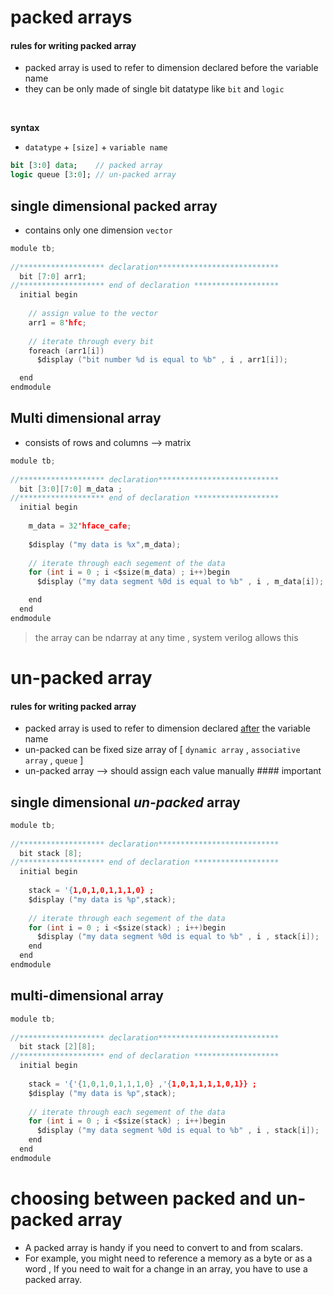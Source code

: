 # packed arrays 
#### rules for writing packed array
- packed array is used to refer to dimension declared before the variable name
- they can be only made of single bit datatype like `bit` and `logic` 
<br> 

**syntax**
- `datatype` + `[size]` + `variable name`
```systemverilog
bit [3:0] data;    // packed array
logic queue [3:0]; // un-packed array 
```

## single dimensional packed array
- contains only one dimension `vector`
```c
module tb;
  
//******************* declaration***************************
  bit [7:0] arr1;
//******************* end of declaration *******************  
  initial begin
    
    // assign value to the vector
    arr1 = 8'hfc;
    
    // iterate through every bit
    foreach (arr1[i])
      $display ("bit number %d is equal to %b" , i , arr1[i]);

  end
endmodule
```

## Multi dimensional array
- consists of rows and columns --> matrix
```c
module tb;
  
//******************* declaration***************************
  bit [3:0][7:0] m_data ;  
//******************* end of declaration *******************
  initial begin
    
    m_data = 32'hface_cafe;
    
    $display ("my data is %x",m_data);
    
    // iterate through each segement of the data
    for (int i = 0 ; i <$size(m_data) ; i++)begin
      $display ("my data segment %0d is equal to %b" , i , m_data[i]);

    end
  end
endmodule
```

> the array can be ndarray at any time , system verilog allows this

# un-packed array

#### rules for writing packed array
- packed array is used to refer to dimension declared <u>after</u> the variable name
- un-packed can be fixed size array of [ `dynamic array` , `associative array` , `queue` ]
- un-packed array --> should assign each value manually  #### important
## single dimensional _un-packed_ array
```c
module tb;
  
//******************* declaration***************************
  bit stack [8];
//******************* end of declaration *******************
  initial begin
        
    stack = '{1,0,1,0,1,1,1,0} ;
    $display ("my data is %p",stack);
    
    // iterate through each segement of the data
    for (int i = 0 ; i <$size(stack) ; i++)begin
      $display ("my data segment %0d is equal to %b" , i , stack[i]);
    end
  end
endmodule
```
## multi-dimensional array
```c
module tb;
  
//******************* declaration***************************
  bit stack [2][8];
//******************* end of declaration *******************
  initial begin
        
    stack = '{'{1,0,1,0,1,1,1,0} ,'{1,0,1,1,1,1,0,1}} ;
    $display ("my data is %p",stack);
    
    // iterate through each segement of the data
    for (int i = 0 ; i <$size(stack) ; i++)begin
      $display ("my data segment %0d is equal to %b" , i , stack[i]);
    end
  end
endmodule
```


# choosing between packed and un-packed array
- A packed array is handy if you need to convert to and from scalars.
- For example, you might need to reference a memory as a byte or as a word , If you need to wait for a change in an array, you have to use a packed array.

